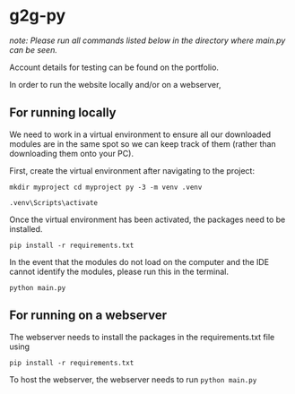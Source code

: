 # g2g-py
*note: Please run all commands listed below in the directory where main.py can be seen.*

Account details for testing can be found on the portfolio.

In order to run the website locally and/or on a webserver,


## For running locally

We need to work in a virtual environment to ensure all our downloaded modules are in the same spot so we can keep track of them (rather than downloading them onto your PC).

First, create the virtual environment after navigating to the project:

`
mkdir myproject
cd myproject
py -3 -m venv .venv
`

`
.venv\Scripts\activate
`

Once the virtual environment has been activated, the packages need to be installed.

`
pip install -r requirements.txt
`

In the event that the modules do not load on the computer and the IDE cannot identify the modules, please run this in the terminal.

`
python main.py
`

## For running on a webserver

The webserver needs to install the packages in the requirements.txt file using 

`
pip install -r requirements.txt
`

To host the webserver, the webserver needs to run
`
python main.py
`


